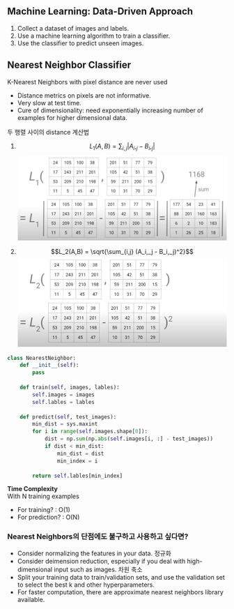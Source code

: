 ## Machine Learning: Data-Driven Approach
1. Collect a dataset of images and labels.
2. Use a machine learning algorithm to train a classifier.
3. Use the classifier to predict unseen images.

## Nearest Neighbor Classifier
K-Nearest Neighbors with pixel distance are never used
- Distance metrics on pixels are not informative.
- Very slow at test time.
- Cure of dimensionality: need exponentially increasing number of examples for higher dimensional data.

두 행렬 사이의 distance 계산법
1. $$L_1(A,B)  = \sum_{i,j} |A_i,_j - B_i,_j|$$
![distance](./image/image.png)

2. $$L_2(A,B)  = \sqrt{\sum_{i,j} (A_i,_j - B_i,_j)^2}$$
![distance2](./image/image2.png)

```python
class NearestNeighbor:
    def __init__(self):
        pass

    def train(self, images, lables):
        self.images = images
        self.lables = lables

    def predict(self, test_images):
        min_dist = sys.maxint
        for i in range(self.images.shape[0]):
            dist = np.sum(np.abs(self.images[i, :] - test_images))
            if dist < min_dist:
                min_dist = dist
                min_index = i

        return self.lables[min_index]
```
**Time Complexity** \
With N training examples
- For training? : O(1)
- For prediction? : O(N)

### Nearest Neighbors의 단점에도 불구하고 사용하고 싶다면?
- Consider normalizing the features in your data. 정규화
- Consider deimension reduction, especially if you deal with high-dimensional input such as images. 차원 축소
- Split your training data to train/validation sets, and use the validation set to select the best k and other hyperparameters.
- For faster computation, there are approximate nearest neighbors library available.